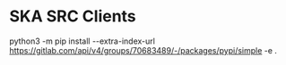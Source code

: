 # SKA SRC Clients

python3 -m pip install --extra-index-url https://gitlab.com/api/v4/groups/70683489/-/packages/pypi/simple -e .